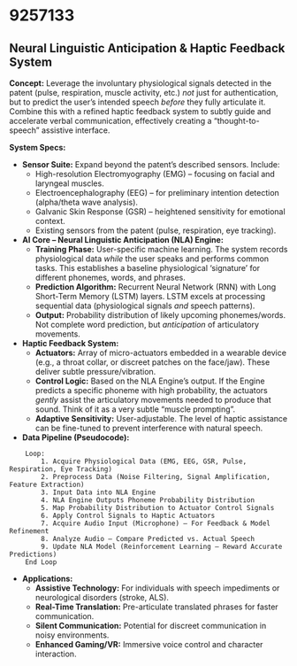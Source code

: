 # 9257133

## Neural Linguistic Anticipation & Haptic Feedback System

**Concept:** Leverage the involuntary physiological signals detected in the patent (pulse, respiration, muscle activity, etc.) *not* just for authentication, but to predict the user’s intended speech *before* they fully articulate it.  Combine this with a refined haptic feedback system to subtly guide and accelerate verbal communication, effectively creating a “thought-to-speech” assistive interface.

**System Specs:**

*   **Sensor Suite:**  Expand beyond the patent’s described sensors. Include:
    *   High-resolution Electromyography (EMG) – focusing on facial and laryngeal muscles.
    *   Electroencephalography (EEG) – for preliminary intention detection (alpha/theta wave analysis).
    *   Galvanic Skin Response (GSR) – heightened sensitivity for emotional context.
    *   Existing sensors from the patent (pulse, respiration, eye tracking).
*   **AI Core – Neural Linguistic Anticipation (NLA) Engine:**
    *   **Training Phase:**  User-specific machine learning.  The system records physiological data *while* the user speaks and performs common tasks. This establishes a baseline physiological ‘signature’ for different phonemes, words, and phrases.
    *   **Prediction Algorithm:** Recurrent Neural Network (RNN) with Long Short-Term Memory (LSTM) layers.  LSTM excels at processing sequential data (physiological signals *and* speech patterns).
    *   **Output:** Probability distribution of likely upcoming phonemes/words.  Not complete word prediction, but *anticipation* of articulatory movements.
*   **Haptic Feedback System:**
    *   **Actuators:** Array of micro-actuators embedded in a wearable device (e.g., a throat collar, or discreet patches on the face/jaw). These deliver subtle pressure/vibration.
    *   **Control Logic:** Based on the NLA Engine’s output.  If the Engine predicts a specific phoneme with high probability, the actuators *gently* assist the articulatory movements needed to produce that sound.  Think of it as a very subtle “muscle prompting”.
    *   **Adaptive Sensitivity:**  User-adjustable.  The level of haptic assistance can be fine-tuned to prevent interference with natural speech.
*   **Data Pipeline (Pseudocode):**

```
    Loop:
        1. Acquire Physiological Data (EMG, EEG, GSR, Pulse, Respiration, Eye Tracking)
        2. Preprocess Data (Noise Filtering, Signal Amplification, Feature Extraction)
        3. Input Data into NLA Engine
        4. NLA Engine Outputs Phoneme Probability Distribution
        5. Map Probability Distribution to Actuator Control Signals
        6. Apply Control Signals to Haptic Actuators
        7. Acquire Audio Input (Microphone) – For Feedback & Model Refinement
        8. Analyze Audio – Compare Predicted vs. Actual Speech
        9. Update NLA Model (Reinforcement Learning – Reward Accurate Predictions)
    End Loop
```

*   **Applications:**
    *   **Assistive Technology:**  For individuals with speech impediments or neurological disorders (stroke, ALS).
    *   **Real-Time Translation:**  Pre-articulate translated phrases for faster communication.
    *   **Silent Communication:**  Potential for discreet communication in noisy environments.
    *   **Enhanced Gaming/VR:**  Immersive voice control and character interaction.